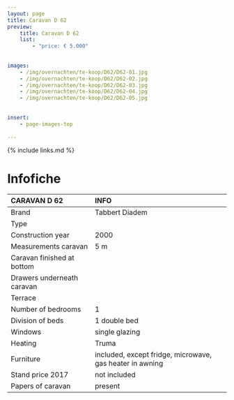 ```yaml
---
layout: page
title: Caravan D 62
preview: 
    title: Caravan D 62
    list:
        - "price: € 5.000"
        
        
images:
    - /img/overnachten/te-koop/D62/D62-01.jpg
    - /img/overnachten/te-koop/D62/D62-02.jpg
    - /img/overnachten/te-koop/D62/D62-03.jpg
    - /img/overnachten/te-koop/D62/D62-04.jpg
    - /img/overnachten/te-koop/D62/D62-05.jpg
    
    
insert:
    - page-images-top
    
---
```


{% include links.md %}



# Infofiche 

CARAVAN D 62               | INFO        | 
:---------------------------|:------------|
Brand                       |Tabbert Diadem
Type                        |
Construction year           |2000
Measurements caravan        |5 m
Caravan finished at bottom  |
Drawers underneath caravan  |
Terrace                     |
Number of bedrooms          |1
Division of beds            |1 double bed
Windows                     |single glazing
Heating                     |Truma
Furniture                   |included, except fridge, microwave, gas heater in awning
Stand price 2017            |not included
Papers of caravan           |present
